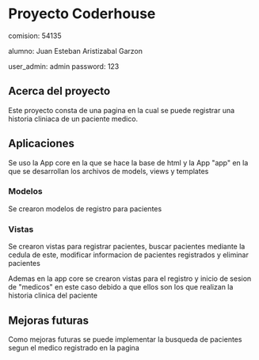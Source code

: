 # Proyecto Coderhouse

comision: 54135

alumno: Juan Esteban Aristizabal Garzon

user_admin: admin
password: 123

## Acerca del proyecto

Este proyecto consta de una pagina en la cual se puede registrar una historia cliniaca de un paciente medico.

## Aplicaciones

Se uso la App core en la que se hace la base de html y la App "app" en la que se desarrollan los archivos de models, views y templates

### Modelos

Se crearon modelos de registro para pacientes 

### Vistas

Se crearon vistas para registrar pacientes, buscar pacientes mediante la cedula de este, modificar informacion de pacientes registrados y eliminar pacientes

Ademas en la app core se crearon vistas para el registro y inicio de sesion de "medicos" en este caso debido a que ellos son los que realizan la historia clinica del paciente


## Mejoras futuras

Como mejoras futuras se puede implementar la busqueda de pacientes segun el medico registrado en la pagina  

